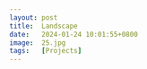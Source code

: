 ```yaml
---
layout: post
title:  Landscape
date:   2024-01-24 10:01:55+0800
image:  25.jpg
tags:   [Projects]
---
```


